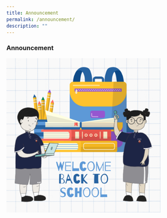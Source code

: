 ```yaml
---
title: Announcement
permalink: /announcement/
description: ""
---
```

### Announcement

<img src="/images/slpsposter.png" 
     style="width:80%">
